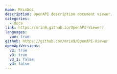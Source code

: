 ```yaml
---
name: MrinDoc
description: OpenAPI description document viewer.
categories:
  - docs
link: https://mrin9.github.io/OpenAPI-Viewer/
languages:
  vue: true
github: https://github.com/mrin9/OpenAPI-Viewer
openApiVersions:
  v2: true
  v3: true
  v3_1: false
  v4: false
---
```

